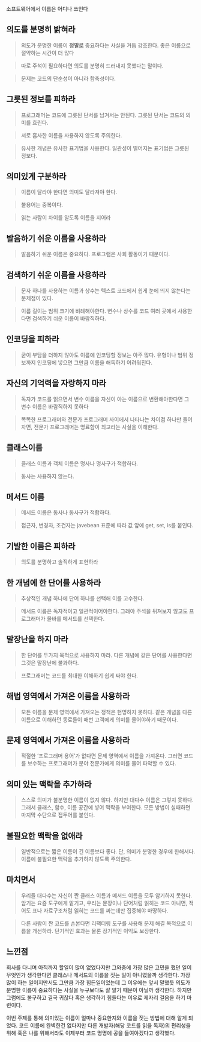 소프트웨어에서 이름은 어디나 쓰인다

## 의도를 분명히 밝혀라

> 의도가 분명한 이름이 **정말로** 중요하다는 사실을 거듭 강조한다.
좋은 이름으로 절약하는 시간이 더 많다
> 

> 따로 주석이 필요하다면 의도를 분명히 드러내지 못했다는 말이다.
> 

> 문제는 코드의 단순성이 아니라 함축성이다.
> 



## 그릇된 정보를 피하라

> 프로그래머는 코드에 그릇된 단서를 남겨서는 안된다. 그릇된 단서는 코드의 의미를 흐린다.
> 

> 서로 흡사한 이름을 사용하지 않도록 주의한다.
> 

> 유사한 개념은 유사한 표기법을 사용한다. 일관성이 떨어지는 표기법은 그릇된 정보다.
> 



## 의미있게 구분하라

> 이름이 달라야 한다면 의미도 달라져야 한다.
> 

> 불용어는 중복이다.
> 

> 읽는 사람이 차이를 알도록 이름을 지어라
> 



## 발음하기 쉬운 이름을 사용하라

> 발음하기 쉬운 이름은 중요하다. 프로그램은 사회 활동이기 때문이다.
> 



## 검색하기 쉬운 이름을 사용하라

> 문자 하나를 사용하는 이름과 상수는 텍스트 코드에서 쉽게 눈에 띄지 않는다는 문제점이 있다.
> 

> 이름 길이는 범위 크기에 비례해야한다.
변수나 상수를 코드 여러 곳에서 사용한다면 검색하기 쉬운 이름이 바람직하다.
> 



## 인코딩을 피하라

> 굳이 부담을 더하지 않아도 이름에 인코딩할 정보는 아주 많다. 유형이나 범위 정보까지 인코딍에 넣으면 그만큼 이름을 해독하기 어려워진다.
> 



## 자신의 기억력을 자랑하지 마라

> 독자가 코드를 읽으면서 변수 이름을 자신이 아는 이름으로 변환해야한다면 그 변수 이름은 바람직하지 못하다
> 

> 똑똑한 프로그래머와 전문가 프로그래머 사이에서 나타나는 차이점 하나만 들어자면, 전문가 프로그래머는 명료함이 최고라는 사실을 이해한다.
> 



## 클래스이름

> 클래스 이름과 객체 이름은 명사나 명사구가 적합하다.
> 

> 동사는 사용하지 않는다.
> 



## 메서드 이름

> 메서드 이름은 동사나 동사구가 적합하다.
> 

> 접근자, 변경자, 조건자는 javebean 표준에 따라 값 앞에 get, set, is를 붙인다.
> 



## 기발한 이름은 피하라

> 의도를 분명하고 솔직하게 표현하라
> 



## 한 개념에 한 단어를 사용하라

> 추상적인 개념 하나에 단어 하나를 선택해 이를 고수한다.
> 

> 메서드 이름은 독자적이고 일관적이어야한다. 그래야 주석을 뒤져보지 않고도 프로그래머가 올바를 메서드를 선택한다.
> 



## 말장난을 하지 마라

> 한 단어를 두가지 목적으로 사용하지 마라. 다른 개념에 같은 단어를 사용한다면 그것은 말장난에 불과하다.
> 

> 프로그래머는 코드를 최대한 이해하기 쉽게 짜야 한다.
> 



## 해법 영역에서 가져온 이름을 사용하라

> 모든 이름을 문제 영역에서 가져오는 정책은 현명하지 못하다.
같은 개념을 다른 이름으로 이해하던 동료들이 매번 고객에게 의미를 물어야하기 때문이다.
> 



## 문제 영역에서 가져온 이름을 사용하라

> 적절한 ‘프로그래머 용어’가 없다면 문제 영역에서 이름을 가져온다.
그러면 코드를 보수하는 프로그래머가 분야 전문가에게 의미를 물어 파악할 수 있다.
> 



## 의미 있는 맥락을 추가하라

> 스스로 의미가 불분명한 이름이 없지 않다. 하지만 대다수 이름은 그렇지 못하다. 그래서 클래스, 함수, 이름 공간에 넣어 맥락을 부여한다. 모든 방법이 실패하면 마지막 수단으로 접두어를 붙인다.
> 



## 불필요한 맥락을 없애라

> 일반적으로는 짧은 이름이 긴 이름보다 좋다. 단, 의미가 분명한 경우에 한해서다. 이름에 불필요한 맥락을 추가하지 않도록 주의한다.
> 



## 마치면서

> 우리들 대다수는 자신이 짠 클래스 이름과 메서드 이름을 모두 암기하지 못한다. 암기는 요즘 도구에게 맡기고, 우리는 문장이나 단어처럼 읽히는 코드 아니면, 적어도 표나 자료구조처럼 읽히는 코드를 짜는데만 집중해야 마땅하다.
> 

> 다른 사람이 짠 코드를 손본다면 리팩터링 도구를 사용해 문제 해결 목적으로 이름을 개선하라. 단기적인 효과는 물론 장기적인 이익도 보장한다.
> 



## 느낀점

회사를 다니며 아직까지 할일이 많이 없었다지만 그와중에 가장 많은 고민을 했던 일이 무엇인가 생각한다면 클래스나 메서드의 이름을 짓는 일이 아니였을까 생각한다. 가장 많이 하는 일이지만서도 그만큼 가장 힘든일이었는데 그 이유에는 앞서 말했듯 의도가 분명한 이름이 중요하다는 사실을 누구보다도 잘 알기 때문이 아닐까 생각한다. 하지만 그럼에도 불구하고 결국 귀찮다 혹은 생각하기 힘들다는 이유로 제자리 걸음을 하기 마련이다.  

이번 주제를 통해 의미있는 이름이 얼마나 중요한지와 이름을 짓는 방법에 대해 알게 되었다. 코드 이름에 완벽한건 없다지만 다른 개발자(해당 코드를 읽을 독자)의 편리성을 위해 혹은 나를 위해서라도 이제부터 코드 명명에 공을 들여야겠다고 생각했다.
